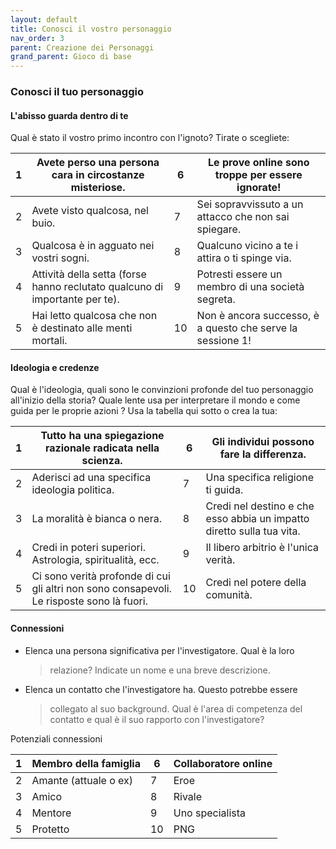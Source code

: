 ```yaml
---
layout: default
title: Conosci il vostro personaggio
nav_order: 3
parent: Creazione dei Personaggi
grand_parent: Gioco di base
---
```


### Conosci il tuo personaggio

#### L'abisso guarda dentro di te

Qual è stato il vostro primo incontro con l'ignoto? Tirate o scegliete:

| 1   | Avete perso una persona cara in circostanze misteriose.                     | 6   | Le prove online sono troppe per essere ignorate!           |
|-----|-----------------------------------------------------------------------------|-----|------------------------------------------------------------|
| 2   | Avete visto qualcosa, nel buio.                                             | 7   | Sei sopravvissuto a un attacco che non sai spiegare.       |
| 3   | Qualcosa è in agguato nei vostri sogni.                                     | 8   | Qualcuno vicino a te i attira o ti spinge via.             |
| 4   | Attività della setta (forse hanno reclutato qualcuno di importante per te). | 9   | Potresti essere un membro di una società segreta.          |
| 5   | Hai letto qualcosa che non è destinato alle menti mortali.                  | 10  | Non è ancora successo, è a questo che serve la sessione 1! |

#### Ideologia e credenze

Qual è l'ideologia, quali sono le convinzioni profonde del tuo
personaggio all'inizio della storia? Quale lente usa per interpretare il
mondo e come guida per le proprie azioni ? Usa la tabella qui sotto o
crea la tua:

| 1   | Tutto ha una spiegazione razionale radicata nella scienza.                                | 6   | Gli individui possono fare la differenza.                             |
|-----|-------------------------------------------------------------------------------------------|-----|-----------------------------------------------------------------------|
| 2   | Aderisci ad una specifica ideologia politica.                                             | 7   | Una specifica religione ti guida.                                     |
| 3   | La moralità è bianca o nera.                                                              | 8   | Credi nel destino e che esso abbia un impatto diretto sulla tua vita. |
| 4   | Credi in poteri superiori. Astrologia, spiritualità, ecc.                                 | 9   | Il libero arbitrio è l'unica verità.                                  |
| 5   | Ci sono verità profonde di cui gli altri non sono consapevoli. Le risposte sono là fuori. | 10  | Credi nel potere della comunità.                                      |

#### Connessioni

-   Elenca una persona significativa per l'investigatore. Qual è la loro
    > relazione? Indicate un nome e una breve descrizione.

-   Elenca un contatto che l'investigatore ha. Questo potrebbe essere
    > collegato al suo background. Qual è l'area di competenza del
    > contatto e qual è il suo rapporto con l'investigatore?

Potenziali connessioni

| 1   | Membro della famiglia | 6   | Collaboratore online |
|-----|-----------------------|-----|----------------------|
| 2   | Amante (attuale o ex) | 7   | Eroe                 |
| 3   | Amico                 | 8   | Rivale               |
| 4   | Mentore               | 9   | Uno specialista      |
| 5   | Protetto              | 10  | PNG                  |